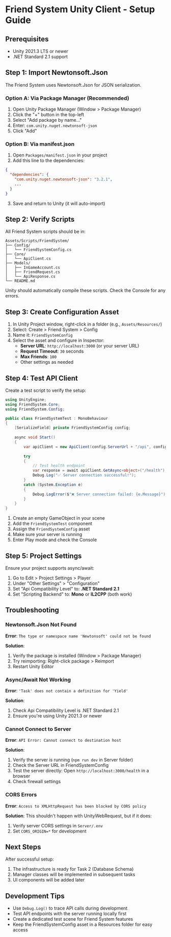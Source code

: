 # Friend System Unity Client - Setup Guide

## Prerequisites

- Unity 2021.3 LTS or newer
- .NET Standard 2.1 support

## Step 1: Import Newtonsoft.Json

The Friend System uses Newtonsoft.Json for JSON serialization.

### Option A: Via Package Manager (Recommended)

1. Open Unity Package Manager (Window > Package Manager)
2. Click the "+" button in the top-left
3. Select "Add package by name..."
4. Enter: `com.unity.nuget.newtonsoft-json`
5. Click "Add"

### Option B: Via manifest.json

1. Open `Packages/manifest.json` in your project
2. Add this line to the dependencies:
```json
{
  "dependencies": {
    "com.unity.nuget.newtonsoft-json": "3.2.1",
    ...
  }
}
```
3. Save and return to Unity (it will auto-import)

## Step 2: Verify Scripts

All Friend System scripts should be in:
```
Assets/Scripts/FriendSystem/
├── Config/
│   └── FriendSystemConfig.cs
├── Core/
│   └── ApiClient.cs
├── Models/
│   ├── InGameAccount.cs
│   ├── FriendRequest.cs
│   └── ApiResponse.cs
└── README.md
```

Unity should automatically compile these scripts. Check the Console for any errors.

## Step 3: Create Configuration Asset

1. In Unity Project window, right-click in a folder (e.g., `Assets/Resources/`)
2. Select: Create > Friend System > Config
3. Name it: `FriendSystemConfig`
4. Select the asset and configure in Inspector:
   - **Server URL**: `http://localhost:3000` (or your server URL)
   - **Request Timeout**: `30` seconds
   - **Max Friends**: `100`
   - Other settings as needed

## Step 4: Test API Client

Create a test script to verify the setup:

```csharp
using UnityEngine;
using FriendSystem.Core;
using FriendSystem.Config;

public class FriendSystemTest : MonoBehaviour
{
    [SerializeField] private FriendSystemConfig config;
    
    async void Start()
    {
        var apiClient = new ApiClient(config.ServerUrl + "/api", config.RequestTimeout);
        
        try
        {
            // Test health endpoint
            var response = await apiClient.GetAsync<object>("/health");
            Debug.Log("✅ Server connection successful!");
        }
        catch (System.Exception e)
        {
            Debug.LogError($"❌ Server connection failed: {e.Message}");
        }
    }
}
```

1. Create an empty GameObject in your scene
2. Add the `FriendSystemTest` component
3. Assign the `FriendSystemConfig` asset
4. Make sure your server is running
5. Enter Play mode and check the Console

## Step 5: Project Settings

Ensure your project supports async/await:

1. Go to Edit > Project Settings > Player
2. Under "Other Settings" > "Configuration"
3. Set "Api Compatibility Level" to: **.NET Standard 2.1**
4. Set "Scripting Backend" to: **Mono** or **IL2CPP** (both work)

## Troubleshooting

### Newtonsoft.Json Not Found

**Error**: `The type or namespace name 'Newtonsoft' could not be found`

**Solution**:
1. Verify the package is installed (Window > Package Manager)
2. Try reimporting: Right-click package > Reimport
3. Restart Unity Editor

### Async/Await Not Working

**Error**: `'Task' does not contain a definition for 'Yield'`

**Solution**:
1. Check Api Compatibility Level is .NET Standard 2.1
2. Ensure you're using Unity 2021.3 or newer

### Cannot Connect to Server

**Error**: `API Error: Cannot connect to destination host`

**Solution**:
1. Verify the server is running (`npm run dev` in Server folder)
2. Check the Server URL in FriendSystemConfig
3. Test the server directly: Open `http://localhost:3000/health` in a browser
4. Check firewall settings

### CORS Errors

**Error**: `Access to XMLHttpRequest has been blocked by CORS policy`

**Solution**:
This shouldn't happen with UnityWebRequest, but if it does:
1. Verify server CORS settings in `Server/.env`
2. Set `CORS_ORIGIN=*` for development

## Next Steps

After successful setup:
1. The infrastructure is ready for Task 2 (Database Schema)
2. Manager classes will be implemented in subsequent tasks
3. UI components will be added later

## Development Tips

- Use `Debug.Log()` to trace API calls during development
- Test API endpoints with the server running locally first
- Create a dedicated test scene for Friend System features
- Keep the FriendSystemConfig asset in a Resources folder for easy access
